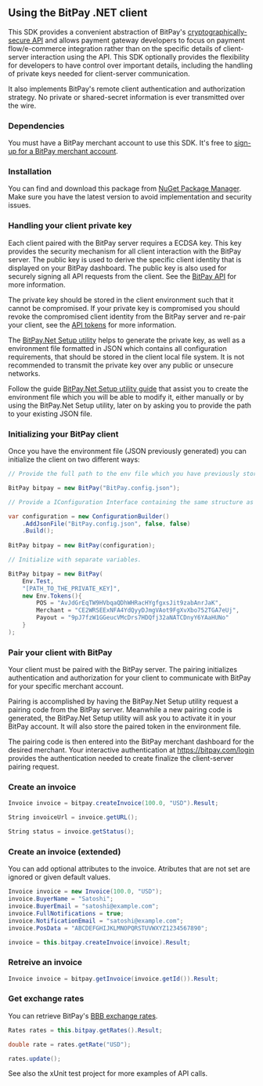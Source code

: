## Using the BitPay .NET client

This SDK provides a convenient abstraction of BitPay's [cryptographically-secure API](https://bitpay.com/api) and allows payment gateway developers to focus on payment flow/e-commerce integration rather than on the specific details of client-server interaction using the API.  This SDK optionally provides the flexibility for developers to have control over important details, including the handling of private keys needed for client-server communication.

It also implements BitPay's remote client authentication and authorization strategy.  No private or shared-secret information is ever transmitted over the wire.

### Dependencies

You must have a BitPay merchant account to use this SDK.  It's free to [sign-up for a BitPay merchant account](https://bitpay.com/start).

### Installation

You can find and download this package from [NuGet Package Manager](https://www.nuget.org/packages/BitPay).  
Make sure you have the latest version to avoid implementation and security issues.

### Handling your client private key

Each client paired with the BitPay server requires a ECDSA key.  This key provides the security mechanism for all client interaction with the BitPay server. The public key is used to derive the specific client identity that is displayed on your BitPay dashboard.  The public key is also used for securely signing all API requests from the client.  See the [BitPay API](https://bitpay.com/api) for more information.

The private key should be stored in the client environment such that it cannot be compromised.  If your private key is compromised you should revoke the compromised client identity from the BitPay server and re-pair your client, see the [API tokens](https://bitpay.com/api-tokens) for more information.

The [BitPay.Net Setup utility](https://github.com/bitpay/csharp-bitpay-client/releases/download/v2.0.1904/BitPay.Net_Setup_utility.zip) helps to generate the private key, as well as a environment file formatted in JSON which contains all configuration requirements, that should be stored in the client local file system. It is not recommended to transmit the private key over any public or unsecure networks.

Follow the guide [BitPay.Net Setup utility guide](https://github.com/bitpay/csharp-bitpay-client/blob/master/BitPaySetup/README.md) that assist you to create the environment file which you will be able to modify it, either manually or by using the BitPay.Net Setup utility, later on by asking you to provide the path to your existing JSON file.

### Initializing your BitPay client

Once you have the environment file (JSON previously generated) you can initialize the client on two different ways:

```c#
// Provide the full path to the env file which you have previously stored securely.

BitPay bitpay = new BitPay("BitPay.config.json");
```

```c#
// Provide a IConfiguration Interface containing the same structure as in the json file.

var configuration = new ConfigurationBuilder()
    .AddJsonFile("BitPay.config.json", false, false)
    .Build();
    
BitPay bitpay = new BitPay(configuration);
```

```c#
// Initialize with separate variables.

BitPay bitpay = new BitPay(
    Env.Test,
    "[PATH_TO_THE_PRIVATE_KEY]",
    new Env.Tokens(){
        POS = "AvJdGrEqTW9HVbqaQDhWHRacHYgfgxsJit9zabAnrJaK",
        Merchant = "CE2WRSEExNFA4YdQyyDJmgVAot9FgXvXbo752TGA7eUj",
        Payout = "9pJ7fzW1GGeucVMcDrs7HDQfj32aNATCDnyY6YAaHUNo"
    }
);
```

### Pair your client with BitPay

Your client must be paired with the BitPay server. The pairing initializes authentication and authorization for your client to communicate with BitPay for your specific merchant account.

Pairing is accomplished by having the BitPay.Net Setup utility request a pairing code from the BitPay server.
Meanwhile a new pairing code is generated, the BitPay.Net Setup utility will ask you to activate it in your BitPay account. It will also store the paired token in the environment file.

The pairing code is then entered into the BitPay merchant dashboard for the desired merchant.  Your interactive authentication at https://bitpay.com/login provides the authentication needed to create finalize the client-server pairing request.

### Create an invoice

```c#
Invoice invoice = bitpay.createInvoice(100.0, "USD").Result;

String invoiceUrl = invoice.getURL();

String status = invoice.getStatus();
```

### Create an invoice (extended)

You can add optional attributes to the invoice.  Atributes that are not set are ignored or given default values.
```c#
Invoice invoice = new Invoice(100.0, "USD");
invoice.BuyerName = "Satoshi";
invoice.BuyerEmail = "satoshi@example.com";
invoice.FullNotifications = true;
invoice.NotificationEmail = "satoshi@example.com";
invoice.PosData = "ABCDEFGHIJKLMNOPQRSTUVWXYZ1234567890";

invoice = this.bitpay.createInvoice(invoice).Result;
```

### Retreive an invoice

```c#
Invoice invoice = bitpay.getInvoice(invoice.getId()).Result;
```

### Get exchange rates

You can retrieve BitPay's [BBB exchange rates](https://bitpay.com/exchange-rates).

```c#
Rates rates = this.bitpay.getRates().Result;

double rate = rates.getRate("USD");

rates.update();
```

See also the xUnit test project for more examples of API calls.
